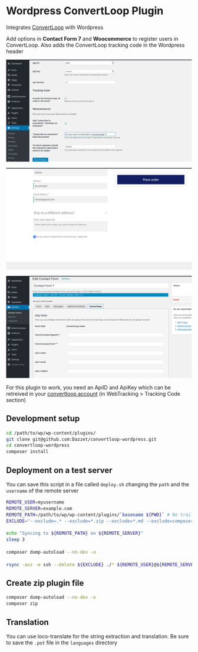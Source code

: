 # Wordpress ConvertLoop Plugin

Integrates [ConvertLoop](https://convertloop.co) with Wordpress

Add options in **Contact Form 7** and **Woocommerce** to register users in ConvertLoop. Also adds the ConvertLoop tracking code in the Wordpress header

![](screenshots/screenshot-1.png)

![](screenshots/screenshot-2.png)

![](screenshots/screenshot-3.png)


For this plugin to work, you need an ApiID and ApiKey which can be retreived in your [convertloop account](https://convertloop.co/account) (in WebTracking > Tracking Code section)
## Development setup

```bash
cd /path/to/wp/wp-content/plugins/
git clone git@github.com:Dazzet/convertloop-wordpress.git
cd convertloop-wordpress
composer install
```

## Deployment on a test server

You can save this script in a file called `deploy.sh` changing the `path` and the `username` of the remote server

```bash
REMOTE_USER=myusername
REMOTE_SERVER=example.com
REMOTE_PATH=/path/to/wp/wp-content/plugins/`basename ${PWD}` # No trailing '/'
EXCLUDE="--exclude=.* --exclude=*.zip --exclude=*.md --exclude=composer* --exclude=*.sh"

echo "Syncing to ${REMOTE_PATH} on ${REMOTE_SERVER}"
sleep 3

composer dump-autoload --no-dev -o

rsync -avz -e ssh --delete ${EXCLUDE} ./* ${REMOTE_USER}@${REMOTE_SERVER}:${REMOTE_PATH}/
```

## Create zip plugin file

```bash
composer dump-autoload --no-dev -o
composer zip
```

## Translation

You can use loco-translate for the string extraction and translation. Be sure to save the `.pot` file in the `languages` directory
